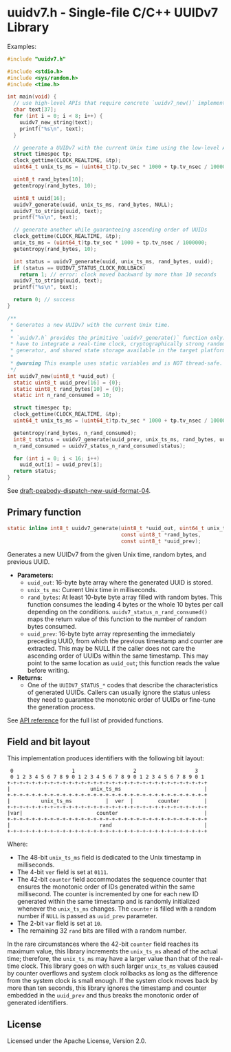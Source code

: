 # uuidv7.h - Single-file C/C++ UUIDv7 Library

Examples:

```c
#include "uuidv7.h"

#include <stdio.h>
#include <sys/random.h>
#include <time.h>

int main(void) {
  // use high-level APIs that require concrete `uuidv7_new()` implementation
  char text[37];
  for (int i = 0; i < 8; i++) {
    uuidv7_new_string(text);
    printf("%s\n", text);
  }

  // generate a UUIDv7 with the current Unix time using the low-level APIs
  struct timespec tp;
  clock_gettime(CLOCK_REALTIME, &tp);
  uint64_t unix_ts_ms = (uint64_t)tp.tv_sec * 1000 + tp.tv_nsec / 1000000;

  uint8_t rand_bytes[10];
  getentropy(rand_bytes, 10);

  uint8_t uuid[16];
  uuidv7_generate(uuid, unix_ts_ms, rand_bytes, NULL);
  uuidv7_to_string(uuid, text);
  printf("%s\n", text);

  // generate another while guaranteeing ascending order of UUIDs
  clock_gettime(CLOCK_REALTIME, &tp);
  unix_ts_ms = (uint64_t)tp.tv_sec * 1000 + tp.tv_nsec / 1000000;
  getentropy(rand_bytes, 10);

  int status = uuidv7_generate(uuid, unix_ts_ms, rand_bytes, uuid);
  if (status == UUIDV7_STATUS_CLOCK_ROLLBACK)
    return 1; // error: clock moved backward by more than 10 seconds
  uuidv7_to_string(uuid, text);
  printf("%s\n", text);

  return 0; // success
}

/**
 * Generates a new UUIDv7 with the current Unix time.
 *
 * `uuidv7.h` provides the primitive `uuidv7_generate()` function only. Users
 * have to integrate a real-time clock, cryptographically strong random number
 * generator, and shared state storage available in the target platform.
 *
 * @warning This example uses static variables and is NOT thread-safe.
 */
int uuidv7_new(uint8_t *uuid_out) {
  static uint8_t uuid_prev[16] = {0};
  static uint8_t rand_bytes[10] = {0};
  static int n_rand_consumed = 10;

  struct timespec tp;
  clock_gettime(CLOCK_REALTIME, &tp);
  uint64_t unix_ts_ms = (uint64_t)tp.tv_sec * 1000 + tp.tv_nsec / 1000000;

  getentropy(rand_bytes, n_rand_consumed);
  int8_t status = uuidv7_generate(uuid_prev, unix_ts_ms, rand_bytes, uuid_prev);
  n_rand_consumed = uuidv7_status_n_rand_consumed(status);

  for (int i = 0; i < 16; i++)
    uuid_out[i] = uuid_prev[i];
  return status;
}
```

See [draft-peabody-dispatch-new-uuid-format-04](https://www.ietf.org/archive/id/draft-peabody-dispatch-new-uuid-format-04.html).

## Primary function

```c
static inline int8_t uuidv7_generate(uint8_t *uuid_out, uint64_t unix_ts_ms,
                                     const uint8_t *rand_bytes,
                                     const uint8_t *uuid_prev);
```

Generates a new UUIDv7 from the given Unix time, random bytes, and previous UUID.

- **Parameters:**
  - `uuid_out`: 16-byte byte array where the generated UUID is stored.
  - `unix_ts_ms`: Current Unix time in milliseconds.
  - `rand_bytes`: At least 10-byte byte array filled with random bytes. This
    function consumes the leading 4 bytes or the whole 10 bytes per call
    depending on the conditions. `uuidv7_status_n_rand_consumed()` maps the
    return value of this function to the number of random bytes consumed.
  - `uuid_prev`: 16-byte byte array representing the immediately preceding UUID,
    from which the previous timestamp and counter are extracted. This may be
    NULL if the caller does not care the ascending order of UUIDs within the
    same timestamp. This may point to the same location as `uuid_out`; this
    function reads the value before writing.
- **Returns:**
  - One of the `UUIDV7_STATUS_*` codes that describe the characteristics of
    generated UUIDs. Callers can usually ignore the status unless they need to
    guarantee the monotonic order of UUIDs or fine-tune the generation process.

See [API reference](https://liosk.github.io/uuidv7-h/uuidv7_8h.html) for the
full list of provided functions.

## Field and bit layout

This implementation produces identifiers with the following bit layout:

```text
 0                   1                   2                   3
 0 1 2 3 4 5 6 7 8 9 0 1 2 3 4 5 6 7 8 9 0 1 2 3 4 5 6 7 8 9 0 1
+-+-+-+-+-+-+-+-+-+-+-+-+-+-+-+-+-+-+-+-+-+-+-+-+-+-+-+-+-+-+-+-+
|                          unix_ts_ms                           |
+-+-+-+-+-+-+-+-+-+-+-+-+-+-+-+-+-+-+-+-+-+-+-+-+-+-+-+-+-+-+-+-+
|          unix_ts_ms           |  ver  |        counter        |
+-+-+-+-+-+-+-+-+-+-+-+-+-+-+-+-+-+-+-+-+-+-+-+-+-+-+-+-+-+-+-+-+
|var|                        counter                            |
+-+-+-+-+-+-+-+-+-+-+-+-+-+-+-+-+-+-+-+-+-+-+-+-+-+-+-+-+-+-+-+-+
|                             rand                              |
+-+-+-+-+-+-+-+-+-+-+-+-+-+-+-+-+-+-+-+-+-+-+-+-+-+-+-+-+-+-+-+-+
```

Where:

- The 48-bit `unix_ts_ms` field is dedicated to the Unix timestamp in
  milliseconds.
- The 4-bit `ver` field is set at `0111`.
- The 42-bit `counter` field accommodates the sequence counter that ensures the
  monotonic order of IDs generated within the same millisecond. The counter is
  incremented by one for each new ID generated within the same timestamp and is
  randomly initialized whenever the `unix_ts_ms` changes. The `counter` is
  filled with a random number if `NULL` is passed as `uuid_prev` parameter.
- The 2-bit `var` field is set at `10`.
- The remaining 32 `rand` bits are filled with a random number.

In the rare circumstances where the 42-bit `counter` field reaches its maximum
value, this library increments the `unix_ts_ms` ahead of the actual time;
therefore, the `unix_ts_ms` may have a larger value than that of the real-time
clock. This library goes on with such larger `unix_ts_ms` values caused by
counter overflows and system clock rollbacks as long as the difference from the
system clock is small enough. If the system clock moves back by more than ten
seconds, this library ignores the timestamp and counter embedded in the
`uuid_prev` and thus breaks the monotonic order of generated identifiers.

## License

Licensed under the Apache License, Version 2.0.
